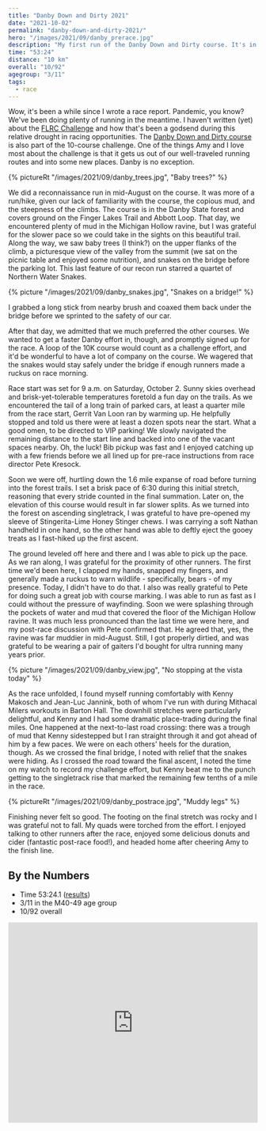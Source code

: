 ```yaml
---
title: "Danby Down and Dirty 2021"
date: "2021-10-02"
permalink: "danby-down-and-dirty-2021/"
hero: "/images/2021/09/danby_prerace.jpg"
description: "My first run of the Danby Down and Dirty course. It's in the Danby State forest and covers ground on the Finger Lakes Trail and Abbott Loop."
time: "53:24"
distance: "10 km"
overall: "10/92"
agegroup: "3/11"
tags:
  - race
---
```


Wow, it's been a while since I wrote a race report. Pandemic, you know? We've been doing plenty of running in the meantime. I haven't written (yet) about the [FLRC Challenge](https://fingerlakesrunners.org/challenge/) and how that's been a godsend during this relative drought in racing opportunities. The [Danby Down and Dirty course](https://fingerlakesrunners.org/race/danby-down-and-dirty-2021) is also part of the 10-course challenge. One of the things Amy and I love most about the challenge is that it gets us out of our well-traveled running routes and into some new places. Danby is no exception.

{% pictureRt "/images/2021/09/danby_trees.jpg", "Baby trees?" %}

We did a reconnaissance run in mid-August on the course. It was more of a run/hike, given our lack of familiarity with the course, the copious mud, and the steepness of the climbs. The course is in the Danby State forest and covers ground on the Finger Lakes Trail and Abbott Loop. That day, we encountered plenty of mud in the Michigan Hollow ravine, but I was grateful for the slower pace so we could take in the sights on this beautiful trail. Along the way, we saw baby trees (I think?) on the upper flanks of the climb, a picturesque view of the valley from the summit (we sat on the picnic table and enjoyed some nutrition), and snakes on the bridge before the parking lot. This last feature of our recon run starred a quartet of Northern Water Snakes.

{% picture "/images/2021/09/danby_snakes.jpg", "Snakes on a bridge!" %}

I grabbed a long stick from nearby brush and coaxed them back under the bridge before we sprinted to the safety of our car.

After that day, we admitted that we much preferred the other courses. We wanted to get a faster Danby effort in, though, and promptly signed up for the race. A loop of the 10K course would count as a challenge effort, and it'd be wonderful to have a lot of company on the course. We wagered that the snakes would stay safely under the bridge if enough runners made a ruckus on race morning.

Race start was set for 9 a.m. on Saturday, October 2. Sunny skies overhead and brisk-yet-tolerable temperatures foretold a fun day on the trails. As we encountered the tail of a long train of parked cars, at least a quarter mile from the race start, Gerrit Van Loon ran by warming up. He helpfully stopped and told us there were at least a dozen spots near the start. What a good omen, to be directed to VIP parking! We slowly navigated the remaining distance to the start line and backed into one of the vacant spaces nearby. Oh, the luck! Bib pickup was fast and I enjoyed catching up with a few friends before we all lined up for pre-race instructions from race director Pete Kresock.

Soon we were off, hurtling down the 1.6 mile expanse of road before turning into the forest trails. I set a brisk pace of 6:30 during this initial stretch, reasoning that every stride counted in the final summation. Later on, the elevation of this course would result in far slower splits. As we turned into the forest on ascending singletrack, I was grateful to have pre-opened my sleeve of Stingerita-Lime Honey Stinger chews. I was carrying a soft Nathan handheld in one hand, so the other hand was able to deftly eject the gooey treats as I fast-hiked up the first ascent.

The ground leveled off here and there and I was able to pick up the pace. As we ran along, I was grateful for the proximity of other runners. The first time we'd been here, I clapped my hands, snapped my fingers, and generally made a ruckus to warn wildlife - specifically, bears - of my presence. Today, I didn't have to do that. I also was really grateful to Pete for doing such a great job with course marking. I was able to run as fast as I could without the pressure of wayfinding. Soon we were splashing through the pockets of water and mud that covered the floor of the Michigan Hollow ravine. It was much less pronounced than the last time we were here, and my post-race discussion with Pete confirmed that. He agreed that, yes, the ravine was far muddier in mid-August. Still, I got properly dirtied, and was grateful to be wearing a pair of gaiters I'd bought for ultra running many years prior.

{% picture "/images/2021/09/danby_view.jpg", "No stopping at the vista today" %}

As the race unfolded, I found myself running comfortably with Kenny Makosch and Jean-Luc Jannink, both of whom I've run with during Mithacal Milers workouts in Barton Hall. The downhill stretches were particularly delightful, and Kenny and I had some dramatic place-trading during the final miles. One happened at the next-to-last road crossing: there was a trough of mud that Kenny sidestepped but I ran straight through it and got ahead of him by a few paces. We were on each others' heels for the duration, though. As we crossed the final bridge, I noted with relief that the snakes were hiding. As I crossed the road toward the final ascent, I noted the time on my watch to record my challenge effort, but Kenny beat me to the punch getting to the singletrack rise that marked the remaining few tenths of a mile in the race.

{% pictureRt "/images/2021/09/danby_postrace.jpg", "Muddy legs" %}

Finishing never felt so good. The footing on the final stretch was rocky and I was grateful not to fall. My quads were torched from the effort. I enjoyed talking to other runners after the race, enjoyed some delicious donuts and cider (fantastic post-race food!), and headed home after cheering Amy to the finish line.

## By the Numbers

- Time 53:24.1 ([results](https://www.webscorer.com/race?raceid=255964))
- 3/11 in the M40-49 age group
- 10/92 overall

<iframe height='405' width='100%' frameborder='0' allowtransparency='true' scrolling='no' src='https://www.strava.com/activities/6052962624/embed/8ed477b0b6aa17888dec75879d7e3a730b72b2d5'></iframe>
